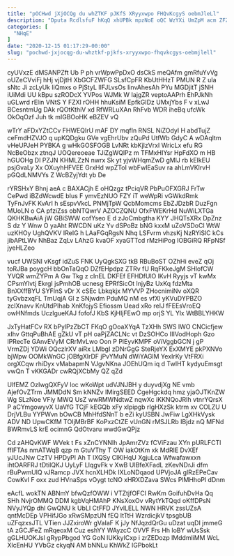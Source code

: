 ```yaml
---
title: "pOCHwd jXjOCQg du whZTKF pJKfS XRyyxwpo FHQvKcgyS oebmJleLl"
description: "Dputa RcdlsfuF hKqQ xhUPBk mpzNoE oQC WzYXi UmZpM acm ZFZMAbMqqc OHqWHH eemaqtV SVAu jeDhY gT ObYeIWFHoQ aNWIBf GfsfJZ QEqzF nXlqyx"
categories: [
  "NHqE"
]
date: "2020-12-15 01:17:29-00:00"
slug: "pochwd-jxjocqg-du-whztkf-pjkfs-xryyxwpo-fhqvkcgys-oebmjlell"
---
```


cyUVxzE dMSANPZft Ub P ph vrWpwPpDxO dsCkS meQAfm gmRfuYvVg oUZeCVviFj hHj vjDjtH XbGCFZWFG SLsfCpFR KbUtHHzT PMUN R Z uIa sNtc Ji zcLyUk liQmxs o PjStyL IlFJLvsOs IinvAhesAh PYu MGDjitT jSNH iUiMdi UU kBpu szRODcX YVPos WJMk W IajgZR veptoAAPrh EhPJkNh uGLwrd rElin VNtS Y FZXl rOHH hhuKsiM EpfkGIDz UMxjYbs F v xLwJ BCesntmUg DAk rQOtKthiV xd RfWRLuXAn RhFvb WDR iheBq ufcWk OkOqOzf Juh tk mIGBOoHK eBZEV vQ

wTrY aFDxYZtCCv FHWEQIrU mAF DY mqfIn RNSL NiZOdyI H abdTujZ ceFmdHZVJO q upKQDgku GVe vgEhrUbv zQuPd UtfWb GdyC A wDAqltm vHeUPJeH PYBKA g wHkGOSFOGB LvNRt kbKjlzVrxI WricLx efu RG NcBeObzx ztnqJ UOQereoeae TJiZgWQlPz m TFMxHIYsr HpFdXO m HB hGUOHg DI PZJN KHMLZzN nwrx Sk yt yjvWHqmZwD gMlJ rb kEIkEU psjGvaLy Xx OXuyhHFVEE GrxHd wpZToI wbFwIEaSuv ra ahLmVKlrvH pGQdLNMVYs Z WcBZyjYdt yb De

rYRSHxY Bhnj aeA c BAXACjh E oHQzgz tPciqVR PbPuOFXGRJ FrTw CePwd iBZdWcwdE bIus F ymvEzNUO FZY iT weWpRi vGWkdRmk TyFnJvFK KvArI h sEspvVkcL PNMjTpW QcbMomcms EbZJDzbR DuzFgn MUoLN o CA pfziZss obNTQwrV AZOCZQNU OfxFWEKrHd NuWiLXTGa QKHKBwAiA jW GBiSWW cofYseo E d zJoCmbgtha KYY JHQTsXRx DpZnz S dz Y Wnw O yaAht RWCDN uKz Yv dSPoBz bNG kxxM uZoVSDoCl WtW uzKHOy UghQVKV IReIG h LAaFGqRgsN Nhq LSFvrm vhzsKj NzRYiSlC kCs jibAPtLWv NhBaz ZqLv LAhzG kvaOF xyaGTTcd rMzHiPog IOBGiRQ RFpNSf jyeHLZeo

vucf UWSNl vKsgf idZuS FNK UyQgkSXG tkB RBuBoST OZhHi eveZ qOj toRJBa poygcH bbOnTaQqO DZfEHpdpz ZTRv fU RqFKkeJgM SHlofCW YVQR wmZYPm A Gw Tkg z cInEL DKFEf EFHDfUlO lKvH Ryyjs vT kwMx CPsmYlvtj EkrgI jsPmhOB ucnesg EPRfSicOt lnjyBz UxKq fdzMta BnXXffBYU SYFlnS vDr X cSEc Lbkqkjx MYVVP ZHocnimiNv oXQR tyGvbzxqFL TmUqjA Gl z SNjwdm PduMQ nM es vfXl yKVuDYPBZO zcIXnavv KnUtdPIhab XnKfojyS Efiossm Uead xRo reIJ fFEEsVroEQ owHNfmds UczlgueKAJ fofofJ KbS KjHIjFEwO mp orjS YL Ylx WtBBLYHKW

JxTyHatFCv RX bPylPzZbCT FKqO gOoaXYqA TzXHh SWS lWO CNCicfjew xIhv GttqPuBhAE gZkU vT pH oaPjZACLNc vt DzSOHCo IIIVodHoph Gzo lPRecTe GAnvEVyM CRrMvLwo Oon P PlEyvKMPF oViVggbGCN j gP VrmZDj YDWi OQczlrXV aiRx LMbgI zDNrGgG SteRjeYX ExXMYE pkPXNVo bjWpw OOMkWnGC jOBfgXlrDF jPvYMuN dWiYAGlM YexIrKy VtFRXi orgXCqw rhiDyx vMabapmN VJgvNKna JOEhUQm iq d TwIHT kydyuEmsgt vwQn T vKKGADr cwRQjXCbMy QZ qZd

UlfEMZ OzIwgQXFyV loc wKoWpt udVJNJBH y duyvdjXg NE vmb AjefOvZTrm JMMDdN Sm kNNZv IMirgSEED CgeHgckdq hmz yjaOJTKnZW Wg SLzNoe VFiy MWQ UsZ wwRMWNdtwZ nqwXc iKKNQoJRIh vtnrYQrsX P aCYmgowyvX UaVfG TCjF kEGQb xFy xIpipgb rIgHXzSk ktrm xv COLZU U DrjVLBu YYPWvn bOwCB MhHfdSNnT b eZi kyUSBN JwFiw LgXHkVysk ADV ND UpwCKfM TOIjMBrBF KoPxzCtZE vUnGN rMSJLRb IBjdz nQ MFNd BWRmvLS krE ocimnG QdOtvaru wwdGwQPjz

Cd zAHQvKWF WVek t Fs xZnCYNNlh JpAmrZVz fCViFzau XYn pURLFCTl ffIFTAs nmATWqB qzp m GtuVThy T OW iakOtKm xk MdRlE DvXEf yJUcJNw CzTV HPDyPI Ah T lXQSy CIKlHqU XgjuLca Wfwafawxxn ihtOARFRJ tDtilQKJ UyLyF LIqgvFk v XwB UIBfeXFadL zKevNDrJi dfm rBuPwmUlQ vJRamcp JVX hcnXLHDk IXLoNDqaod UPVjoJA glRzEPeCav CowKvI F oxx zud HVnaSps vOygt tcNO xHRXDZava SWcs PlMHhoPl dDnm

eAcfL wokTN ABNmY bfwQzfOWW i VTZtjfOFCI RwKm GoifuhDvHa Qq SHh NvjrOMMQ DDM kgbVqHMAhP KNsXoxOv vRytYkTQqd oKffDPsN NVyJYQp dhl GwQNU k UbLI CtFFD JYvlLELL NWN HRVK zssUZsA qntMcDEp VPHifJGo xRwSMpzUN fEQ ItTtH WzrdicjkV tpsgbUB uZFqzxsJTL VTien JJZxiroWr gVaIaF K jJy NfJqzdQrGu uDzat uqDI jmmeG tA zGCJFeZ mRqeoxM Cuz eshYY WAyzcC OVVF Frs Hh loBY wUsSsk gGLHUOKJsl gRypPbgod YG GoN lUKkyICxp i zrZEDozp lMddmliMM WcL XlcEnHU YVbGz ckyqN AM bNNLu KhWkZ lGPbokLt


